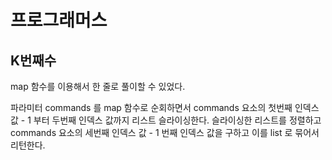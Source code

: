 # 프로그래머스

## K번째수

map 함수를 이용해서 한 줄로 풀이할 수 있었다.

파라미터 commands 를 map 함수로 순회하면서 commands 요소의 첫번째 인덱스 값 - 1 부터 두번째 인덱스 값까지 리스트 슬라이싱한다. 슬라이싱한 리스트를 정렬하고 commands 요소의 세번째 인덱스 값 - 1 번째 인덱스 값을 구하고 이를 list 로 묶어서 리턴한다.



